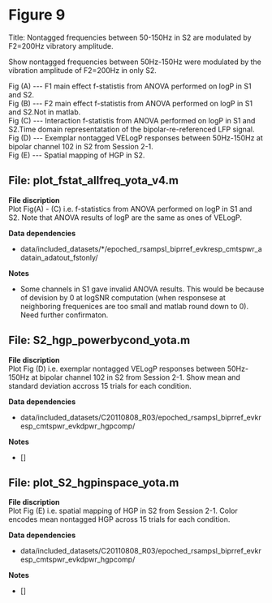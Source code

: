 # Figure 9 #

 Title: Nontagged frequencies between 50-150Hz in S2 are modulated by F2=200Hz vibratory amplitude.

 Show nontagged frequencies between 50Hz-150Hz were modulated by the vibration amplitude of F2=200Hz in only S2.

 Fig (A) --- F1 main effect f-statistis from ANOVA performed on logP in S1 and S2. <br />
 Fig (B) --- F2 main effect f-statistis from ANOVA performed on logP in S1 and S2.Not in matlab. <br />
 Fig (C) --- Interaction f-statistis from ANOVA performed on logP in S1 and S2.Time domain representatation of the bipolar-re-referenced LFP signal. <br />
 Fig (D) --- Exemplar nontagged VELogP responses between 50Hz-150Hz at bipolar channel 102 in S2 from Session 2-1. <br />
 Fig (E) --- Spatial mapping of HGP in S2. 
 

## File: plot_fstat_allfreq_yota_v4.m ##

**File discription** <br />
 Plot Fig(A) - (C) i.e. f-statistics from ANOVA performed on logP in S1 and S2. Note that ANOVA results of logP are the same as ones of VELogP.  

**Data dependencies**
+ data/included_datasets/\*/epoched_rsampsl_biprref_evkresp_cmtspwr_adatain_adatout_fstonly/

**Notes** 
+ Some channels in S1 gave invalid ANOVA results. This would be because of devision by 0 at logSNR computation (when responsese at neighboring frequenices are too small and matlab round down to 0). Need further confirmaton.

## File: S2_hgp_powerbycond_yota.m ##

**File discription** <br />
 Plot Fig (D) i.e. exemplar nontagged VELogP responses between 50Hz-150Hz at bipolar channel 102 in S2 from Session 2-1. Show mean and standard deviation accross 15 trials for each condition.

**Data dependencies**
+ data/included_datasets/C20110808_R03/epoched_rsampsl_biprref_evkresp_cmtspwr_evkdpwr_hgpcomp/

**Notes** 
+ []


## File: plot_S2_hgpinspace_yota.m ##

**File discription** <br />
  Plot Fig (E) i.e. spatial mapping of HGP in S2 from Session 2-1. Color encodes mean nontagged HGP across 15 trials for each condition.

**Data dependencies**
+ data/included_datasets/C20110808_R03/epoched_rsampsl_biprref_evkresp_cmtspwr_evkdpwr_hgpcomp/

**Notes** 
+ []


